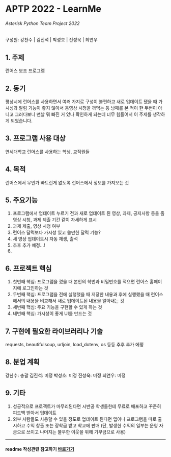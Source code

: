 # APTP 2022 - **LearnMe**
###### Asterisk Python Team Project 2022
구성원: 강찬수 | 김진석 | 박성호 | 진성욱 | 최연우

## 1. 주제
런어스 보조 프로그램

## 2. 동기
평상시에 런어스를 사용하면서 여러 가지로 구성이 불편하고 새로 업데이트 됐을 때 가시성과 알림 기능이 좋지 않아서 동영상 시청을 까먹는 등 낭패를 본 적이 한 두번이 아니고 그러다보니 맨날 뭐 빠진 거 있나 확인하게 되는데 너무 힘들어서 이 주제를 생각하게 되었습니다.

## 3. 프로그램 사용 대상
연세대학교 런어스를 사용하는 학생, 교직원들

## 4. 목적
런어스에서 무언가 빠트린게 없도록 런어스에서 정보를 가져오는 것

## 5. 주요기능
1. 프로그램에서 업데이트 누르기 전과 새로 업데이트 된 영상, 과제, 공지사항 등을 좀 영상 시청, 과제 제출 기간 같이 자세하게 표시
2. 과제 제출, 영상 시청 여부 
3. 런어스 달력보다 가시성 있고 쓸만한 달력 기능?
4. 새 영상 업데이트시 자동 재생, 출석
5. 추후 추가 예정...!
6. 

## 6. 프로젝트 핵심
1. 첫번째 핵심: 프로그램을 켰을 때 본인의 학번과 비밀번호를 적으면 런어스 홈페이지에 로그인하는 것
2. 두번째 핵심: 프로그램을 전에 실행했을 때 저장한 내용과 후에 실행했을 때 런어스에서의 내용을 비교해서
               새로 업데이트된 내용을 알아내는 것
3. 세번째 핵심: 주요 기능을 구현할 수 있게 하는 것
4. 네번째 핵심: 가시성이 좋게 UI를 만드는 것

## 7. 구현에 필요한 라이브러리나 기술
requests, beautifulsoup, urljoin, load_dotenv, os 등등 추후 추가 에쩡

## 8. **분업 계획**
강찬수: 총괄
김진석: 미정
박성호: 미정
진성욱: 미정
최연우: 미정

## 9. 기타

1. 성공적으로 프로젝트가 마무리된다면 시반공 학생들한테 무료로 배포하고 꾸준히 피드백 받아서 업데이트
2. 외부 사람들도 사용할 수 있을 정도로 업데이트 된다면 앱이나 프로그램을 따로 출시하고 수익 창출 또는 장학금 받고 학교에 판매
   (단, 발생한 수익의 일부는 운영 자금으로 쓰이고 나머지는 불우한 이웃을 위해 기부금으로 사용)

<hr>

#### readme 작성관련 참고하기 [바로가기](https://heropy.blog/2017/09/30/markdown/)



